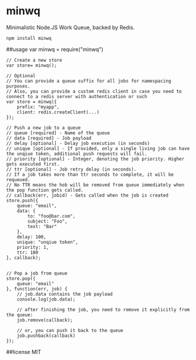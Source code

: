 # minwq
Minimalistic Node.JS Work Queue, backed by Redis.

	npm install minwq

##usage
	var minwq = require("minwq")

	// Create a new store
	var store= minwq();

	// Optional
	// You can provide a queue suffix for all jobs for namespacing purposes.
	// Also, you can provide a custom redis client in case you need to connect to a redis server with authentication or such
	var store = minwq({
		prefix: "myapp",
		client: redis.createClient(...)
	});

	// Push a new job to a queue
	// queue [required] - Name of the queue
	// data [required] - Job payload
	// delay [optional] - Delay job execution (in seconds)
	// unique [optional] - If provided, only a single living job can have the unqiue token, additional push requests will fail.
	// priority [optional] - Integer, denoting the job priority. Higher gets executed first.
	// ttr [optional] - Job retry delay (in seconds).
	// If a job takes more than ttr seconds to complete, it will be requeued.
	// No TTR means the hob will be removed from queue immediately when the pop function gets called.
	// callback(err, jobid) - Gets called when the job is created
	store.push({
		queue: "email",
		data: {
			to: "foo@bar.com",
			subject: "Foo",
			text: "Bar"
		},
		delay: 100,
		unique: "unqiue token",
		priority: 1,
		ttr: 180
	}, callback);


	// Pop a job from queue
	store.pop({
		queue: "email"
	}, function(err, job) {
		// job.data contains the job payload
		console.log(job.data);

		// after finishing the job, you need to remove it explicitly from the queue:
		job.remove(callback);

		// or, you can push it back to the queue
		job.pushback(callback)
	});

##license
MIT
